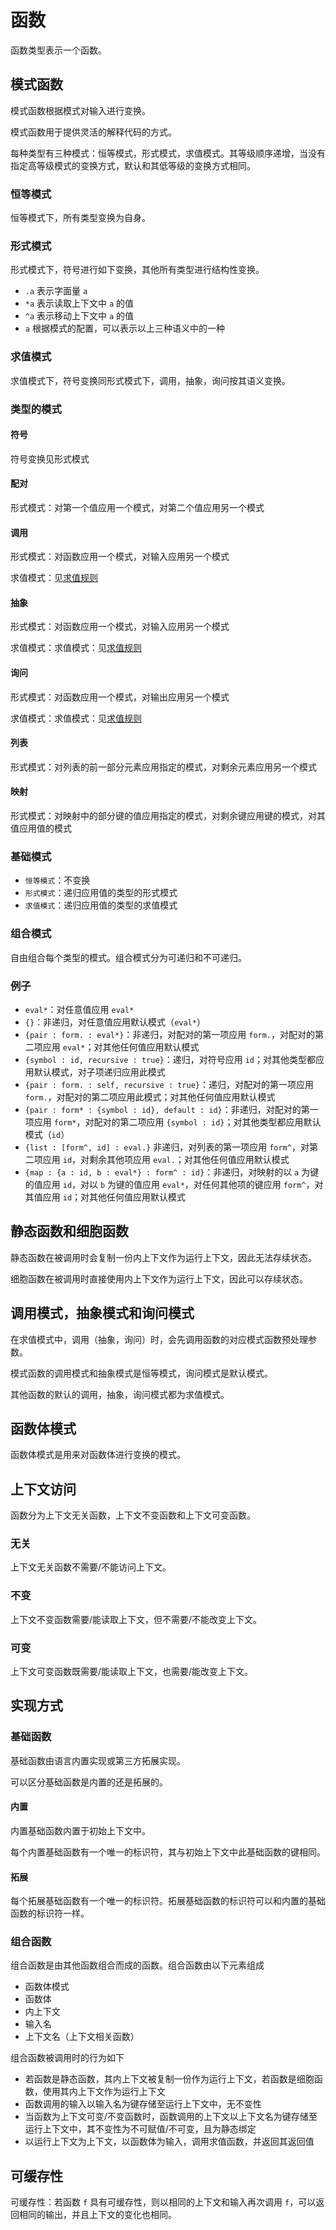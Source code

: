 # 函数

函数类型表示一个函数。

## 模式函数

模式函数根据模式对输入进行变换。

模式函数用于提供灵活的解释代码的方式。

每种类型有三种模式：恒等模式，形式模式，求值模式。其等级顺序递增，当没有指定高等级模式的变换方式，默认和其低等级的变换方式相同。

### 恒等模式

恒等模式下，所有类型变换为自身。

### 形式模式

形式模式下，符号进行如下变换，其他所有类型进行结构性变换。

- `.a` 表示字面量 `a`
- `*a` 表示读取上下文中 `a` 的值
- `^a` 表示移动上下文中 `a` 的值
- `a` 根据模式的配置，可以表示以上三种语义中的一种

### 求值模式

求值模式下，符号变换同形式模式下，调用，抽象，询问按其语义变换。

### 类型的模式

#### 符号

符号变换见形式模式

#### 配对

形式模式：对第一个值应用一个模式，对第二个值应用另一个模式

#### 调用

形式模式：对函数应用一个模式，对输入应用另一个模式

求值模式：见[求值规则](../求值.md)

#### 抽象

形式模式：对函数应用一个模式，对输入应用另一个模式

求值模式：求值模式：见[求值规则](../求值.md)

#### 询问

形式模式：对函数应用一个模式，对输出应用另一个模式

求值模式：求值模式：见[求值规则](../求值.md)

#### 列表

形式模式：对列表的前一部分元素应用指定的模式，对剩余元素应用另一个模式

#### 映射

形式模式：对映射中的部分键的值应用指定的模式，对剩余键应用键的模式，对其值应用值的模式

### 基础模式

- `恒等模式`：不变换
- `形式模式`：递归应用值的类型的形式模式
- `求值模式`：递归应用值的类型的求值模式

### 组合模式

自由组合每个类型的模式。组合模式分为可递归和不可递归。

### 例子

- `eval*`：对任意值应用 `eval*`
- `{}`：非递归，对任意值应用默认模式（`eval*`）
- `{pair : form. : eval*}`：非递归，对配对的第一项应用 `form.`，对配对的第二项应用 `eval*`；对其他任何值应用默认模式
- `{symbol : id, recursive : true}`：递归，对符号应用 `id`；对其他类型都应用默认模式，对子项递归应用此模式
- `{pair : form. : self, recursive : true}`：递归，对配对的第一项应用 `form.`，对配对的第二项应用此模式；对其他任何值应用默认模式
- `{pair : form* : {symbol : id}, default : id}`：非递归，对配对的第一项应用 `form*`，对配对的第二项应用 `{symbol : id}`；对其他类型都应用默认模式（`id`）
- `{list : [form^, id] : eval.}` 非递归，对列表的第一项应用 `form^`，对第二项应用 `id`，对剩余其他项应用 `eval.`；对其他任何值应用默认模式
- `{map : {a : id, b : eval*} : form^ : id}`：非递归，对映射的以 `a` 为键的值应用 `id`，对以 `b` 为键的值应用 `eval*`，对任何其他项的键应用 `form^`，对其值应用 `id`；对其他任何值应用默认模式

## 静态函数和细胞函数

静态函数在被调用时会复制一份内上下文作为运行上下文，因此无法存续状态。

细胞函数在被调用时直接使用内上下文作为运行上下文，因此可以存续状态。

## 调用模式，抽象模式和询问模式

在求值模式中，调用（抽象，询问）时，会先调用函数的对应模式函数预处理参数。

模式函数的调用模式和抽象模式是恒等模式，询问模式是默认模式。

其他函数的默认的调用，抽象，询问模式都为求值模式。

## 函数体模式

函数体模式是用来对函数体进行变换的模式。

## 上下文访问

函数分为上下文无关函数，上下文不变函数和上下文可变函数。

### 无关

上下文无关函数不需要/不能访问上下文。

### 不变

上下文不变函数需要/能读取上下文，但不需要/不能改变上下文。

### 可变

上下文可变函数既需要/能读取上下文，也需要/能改变上下文。

## 实现方式

### 基础函数

基础函数由语言内置实现或第三方拓展实现。

可以区分基础函数是内置的还是拓展的。

#### 内置

内置基础函数内置于初始上下文中。

每个内置基础函数有一个唯一的标识符，其与初始上下文中此基础函数的键相同。

#### 拓展

每个拓展基础函数有一个唯一的标识符。拓展基础函数的标识符可以和内置的基础函数的标识符一样。

### 组合函数

组合函数是由其他函数组合而成的函数。组合函数由以下元素组成

- 函数体模式
- 函数体
- 内上下文
- 输入名
- 上下文名（上下文相关函数）

组合函数被调用时的行为如下

- 若函数是静态函数，其内上下文被复制一份作为运行上下文，若函数是细胞函数，使用其内上下文作为运行上下文
- 函数调用的输入以输入名为键存储至运行上下文中，无不变性
- 当函数为上下文可变/不变函数时，函数调用的上下文以上下文名为键存储至运行上下文中，其不变性为不可赋值/不可变，且为静态绑定
- 以运行上下文为上下文，以函数体为输入，调用求值函数，并返回其返回值

## 可缓存性

可缓存性：若函数 `f` 具有可缓存性，则以相同的上下文和输入再次调用 `f`，可以返回相同的输出，并且上下文的变化也相同。
